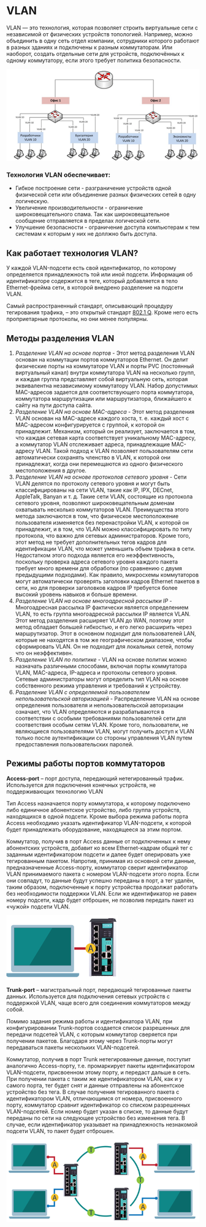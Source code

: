 VLAN
========================

VLAN — это технология, которая позволяет строить виртуальные сети с независимой от физических устройств топологией. Например, можно объединить в одну сеть отдел компании, сотрудники которого работают в разных зданиях и подключены к разным коммутаторам. Или наоборот, создать отдельные сети для устройств, подключённых к одному коммутатору, если этого требует политика безопасности.

![vlan princple](../media/qownnotes-media-NeEcMk.png)

### Технология VLAN обеспечивает:
- Гибкое построение сети - разграничение устройств одной физической сети или объединение разных физических сетей в одну логическую.
- Увеличение производительности - ограничение широковещательного спама. Так как широковещательное сообщение отправляется в пределах логической сети.
- Улучшение безопасности - ограничение доступа компьютерам к тем системам к которым у них не доллжно быть доступа.


## Как работает технология VLAN?
У каждой VLAN-подсети есть свой идентификатор, по которому определяется принадлежность той или иной подсети. Информация об идентификаторе содержится в теге, который добавляется в тело Ethernet-фрейма сети, в которой внедрено разделение на подсети VLAN.

Самый распространенный стандарт, описывающий процедуру тегирования трафика, – это открытый стандарт [802.1 Q](Ethernet%2FIEEE%20802.1Q.md). Кроме него есть проприетарные протоколы, но они менее популярны.

## Методы разделения VLAN
1. *Разделение VLAN на основе портов* - Этот метод разделения VLAN основан на коммутации портов коммутаторов Ethernet. Он делит физические порты на коммутаторе VLAN и порты PVC (постоянный виртуальный канал) внутри коммутатора VLAN на несколько групп, и каждая группа представляет собой виртуальную сеть, которая эквивалентна независимому коммутатору VLAN. Набор допустимых MAC-адресов задается для соответствующего порта коммутатора, коммутатора маршрутизации или маршрутизатора, ближайшего к сайту на пути доступа сайта.
2. *Разделение VLAN на основе MAC-адреса* - Этот метод разделения VLAN основан на MAC-адресе каждого хоста, т. е. каждый хост с MAC-адресом конфигурируется с группой, к которой он принадлежит. Механизм, который он реализует, заключается в том, что каждая сетевая карта соответствует уникальному MAC-адресу, а коммутатор VLAN отслеживает адреса, принадлежащие MAC-адресу VLAN. Такой подход к VLAN позволяет пользователям сети автоматически сохранять членство в VLAN, к которой они принадлежат, когда они перемещаются из одного физического местоположения в другое.
3. *Разделение VLAN на основе протоколов сетевого уровня* - Сети VLAN делятся по протоколу сетевого уровня и могут быть классифицированы на сети VLAN, такие как IP, IPX, DECnet, AppleTalk, Banyan и т. д. Такие сети VLAN, состоящие из протокола сетевого уровня, позволяют широковещательным доменам охватывать несколько коммутаторов VLAN. Преимущества этого метода заключаются в том, что физическое местоположение пользователя изменяется без перенастройки VLAN, к которой он принадлежит, и в том, что VLAN можно классифицировать по типу протокола, что важно для сетевых администраторов. Кроме того, этот метод не требует дополнительных тегов кадров для идентификации VLAN, что может уменьшить объем трафика в сети. Недостатком этого подхода является его неэффективность, поскольку проверка адреса сетевого уровня каждого пакета требует много времени для обработки (по сравнению с двумя предыдущими подходами). Как правило, микросхемы коммутаторов могут автоматически проверять заголовки кадров Ethernet пакетов в сети, но для проверки заголовков кадров IP требуется более высокий уровень навыков и больше времени.
4. *Разделение VLAN на основе многоадресной рассылки IP* - Многоадресная рассылка IP фактически является определением VLAN, то есть группа многоадресной рассылки IP является VLAN. Этот метод разделения расширяет VLAN до WAN, поэтому этот метод обладает большей гибкостью, и его легко расширить через маршрутизатор. Этот в основном подходит для пользователей LAN, которые не находятся в том же географическом диапазоне, чтобы сформировать VLAN. Он не подходит для локальных сетей, потому что он неэффективен.
5. *Разделение VLAN по политике* - VLAN на основе политик можно назначать различными способами, включая порты коммутатора VLAN, MAC-адреса, IP-адреса и протоколы сетевого уровня. Сетевые администраторы могут определить тип VLAN на основе собственного режима управления и требований к устройству.
6. *Разделение VLAN с определяемой пользователем непользовательской авторизацией* - Распределение VLAN на основе определения пользователя и непользовательской авторизации означает, что VLAN определяются и разрабатываются в соответствии с особыми требованиями пользователей сети для соответствия особым сетям VLAN. Кроме того, пользователи, не являющиеся пользователями VLAN, могут получить доступ к VLAN только после аутентификации со стороны управления VLAN путем предоставления пользовательских паролей.

## Режимы работы портов коммутаторов
**Access-port** – порт доступа, передающий нетегированный трафик. Используется для подключения конечных устройств, не поддерживающих технологию VLAN

Тип Access назначается порту коммутатора, к которому подключено либо единичное абонентское устройство, либо группа устройств, находящихся в одной подсети. Кроме выбора режима работы порта Access необходимо указать идентификатор VLAN-подсети, к которой будет принадлежать оборудование, находящееся за этим портом.

Коммутатор, получив в порт Access данные от подключенных к нему абонентских устройств, добавит ко всем Ethernet-кадрам общий тег с заданным идентификатором подсети и далее будет оперировать уже тегированным пакетом. Напротив, принимая из основной сети данные, предназначенные Access-порту, коммутатор сверит идентификатор VLAN принимаемого пакета с номером VLAN-подсети этого порта. Если они совпадут, то данные будут успешно переданы в порт, а тег удалён, таким образом, подключенные к порту устройства продолжат работать без необходимости поддержки VLAN. Если же идентификатор не равен номеру подсети, кадр будет отброшен, не позволив передать пакет из «чужой» подсети VLAN.

![access port commutator](../media/qownnotes-media-RIxEIH.png)

**Trunk-port** – магистральный порт, передающий тегированные пакеты данных. Используется для подключения сетевых устройств с поддержкой VLAN, чаще всего для соединения коммутаторов между собой.

Помимо задания режима работы и идентификатора VLAN, при конфигурировании Trunk-портов создается список разрешенных для передачи подсетей VLAN, с которым коммутатор сверяется при получении пакетов. Благодаря этому через Trunk-порты могут передаваться пакеты нескольких VLAN-подсетей.

Коммутатор, получив в порт Trunk нетегированные данные, поступит аналогично Access-порту, т.е. промаркирует пакеты идентификатором VLAN-подсети, присвоенном этому порту, и передаст дальше в сеть. При получении пакета с таким же идентификатором VLAN, как и у самого порта, тег будет снят и данные отправлены на абонентское устройство без тега. В случае получения тегированного пакета с идентификатором VLAN, отличающимся от номера, присвоенного порту, коммутатор сравнит идентификатор со списком разрешенных VLAN-подсетей. Если номер будет указан в списке, то данные будут переданы по сети на следующее устройство без изменения тега. В случае, если идентификатор указывает на принадлежность незнакомой подсети VLAN, то пакет будет отброшен.

![trunk port commutator](../media/qownnotes-media-EsreVY.png)

